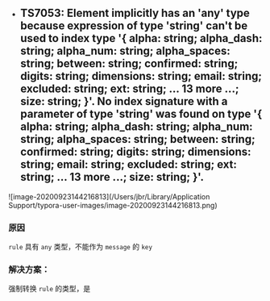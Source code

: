 - ## TS7053: Element implicitly has an 'any' type because expression of type 'string' can't be used to index type '{ alpha: string; alpha_dash: string; alpha_num: string; alpha_spaces: string; between: string; confirmed: string; digits: string; dimensions: string; email: string; excluded: string; ext: string; ... 13 more ...; size: string; }'.   No index signature with a parameter of type 'string' was found on type '{ alpha: string; alpha_dash: string; alpha_num: string; alpha_spaces: string; between: string; confirmed: string; digits: string; dimensions: string; email: string; excluded: string; ext: string; ... 13 more ...; size: string; }'.

![image-20200923144216813](/Users/jbr/Library/Application Support/typora-user-images/image-20200923144216813.png)

### 原因

`rule` 具有 `any` 类型，不能作为 `message` 的 `key` 

### 解决方案：

强制转换 `rule` 的类型，是 

### 	